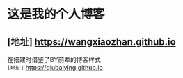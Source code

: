 这是我的个人博客
===
[地址] https://wangxiaozhan.github.io<br>
---
  在搭建时借鉴了BY前辈的博客样式<br>
    `[地址]` https://qiubaiying.github.io

 
